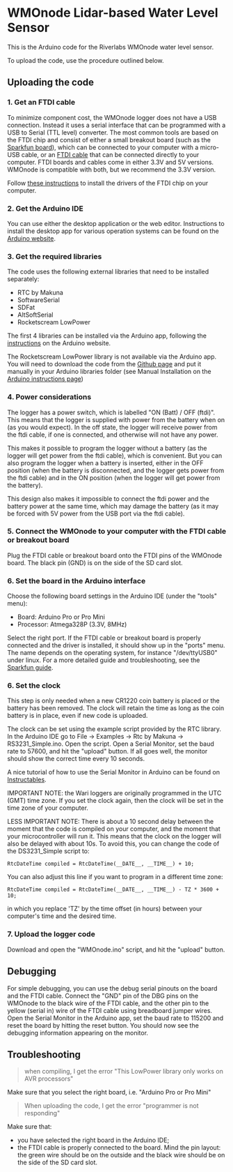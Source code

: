 # WMOnode Lidar-based Water Level Sensor

This is the Arduino code for the Riverlabs WMOnode water level sensor.

To upload the code, use the procedure outlined below.

## Uploading the code

### 1. Get an FTDI cable

To minimize component cost, the WMOnode logger does not have a USB connection. Instead it uses a serial interface that can be programmed with a USB to Serial (TTL level) converter. The most common tools are based on the FTDI chip and consist of either a small breakout board (such as the [Sparkfun board](https://www.sparkfun.com/products/9873)), which can be connected to your computer with a micro-USB cable, or an [FTDI cable](https://www.sparkfun.com/products/9717) that can be connected directly to your computer. FTDI boards and cables come in either 3.3V and 5V versions. WMOnode is compatible with both, but we recommend the 3.3V version.

Follow [these instructions](https://learn.sparkfun.com/tutorials/how-to-install-ftdi-drivers) to install the drivers of the FTDI chip on your computer.

### 2. Get the Arduino IDE 

You can use either the desktop application or the web editor. Instructions to install the desktop app for various operation systems can be found on the [Arduino website](https://www.arduino.cc/en/Guide/HomePage).

### 3. Get the required libraries

The code uses the following external libraries that need to be installed separately:

* RTC by Makuna
* SoftwareSerial
* SDFat
* AltSoftSerial
* Rocketscream LowPower

The first 4 libraries can be installed via the Arduino app, following the [instructions](https://www.arduino.cc/en/Guide/Libraries) on the Arduino website.

The Rocketscream LowPower library is not available via the Arduino app. You will need to download the code from the [Github page](https://github.com/rocketscream/Low-Power) and put it manually in your Arduino libraries folder (see Manual Installation on the [Arduino instructions page](https://www.arduino.cc/en/Guide/Libraries))

### 4. Power considerations

The logger has a power switch, which is labelled "ON (Batt) / OFF (ftdi)". This means that the logger is supplied with power from the battery when on (as you would expect). In the off state, the logger will receive power from the ftdi cable, if one is connected, and otherwise will not have any power.

This makes it possible to program the logger without a battery (as the logger will get power from the ftdi cable), which is convenient. But you can also program the logger when a battery is inserted, either in the OFF position (when the battery is disconnected, and the logger gets power from the ftdi cable) and in the ON position (when the logger will get power from the battery).

This design also makes it impossible to connect the ftdi power and the battery power at the same time, which may damage the battery (as it may be forced with 5V power from the USB port via the ftdi cable).

### 5. Connect the WMOnode to your computer with the FTDI cable or breakout board

Plug the FTDI cable or breakout board onto the FTDI pins of the WMOnode board. The black pin (GND) is on the side of the SD card slot.

### 6. Set the board in the Arduino interface

Choose the following board settings in the Arduino IDE (under the "tools" menu):
* Board: Arduino Pro or Pro Mini
* Processor: Atmega328P (3.3V, 8MHz)

Select the right port. If the FTDI cable or breakout board is properly connected and the driver is installed, it should show up in the "ports" menu. The name depends on the operating system, for instance "/dev/ttyUSB0" under linux. For a more detailed guide and troubleshooting, see the [Sparkfun guide](https://learn.sparkfun.com/tutorials/how-to-install-ftdi-drivers).

### 6. Set the clock

This step is only needed when a new CR1220 coin battery is placed or the battery has been removed. The clock will retain the time as long as the coin battery is in place, even if new code is uploaded.

The clock can be set using the example script provided by the RTC library. In the Arduino IDE go to File -> Examples -> Rtc by Makuna -> RS3231_Simple.ino. Open the script. Open a Serial Monitor, set the baud rate to 57600, and hit the "upload" button. If all goes well, the monitor should show the correct time every 10 seconds.

A nice tutorial of how to use the Serial Monitor in Arduino can be found on [Instructables](https://www.instructables.com/id/HOW-TO-use-the-ARDUINO-SERIAL-MONITOR/).

IMPORTANT NOTE: the Wari loggers are originally programmed in the UTC (GMT) time zone. If you set the clock again, then the clock will be set in the time zone of your computer. 

LESS IMPORTANT NOTE: There is about a 10 second delay between the moment that the code is compiled on your computer, and the moment that your microcontroller will run it. This means that the clock on the logger will also be delayed with about 10s. To avoid this, you can change the code of the DS3231_Simple script to:

`RtcDateTime compiled = RtcDateTime(__DATE__, __TIME__) + 10;`

You can also adjust this line if you want to program in a different time zone:

`RtcDateTime compiled = RtcDateTime(__DATE__, __TIME__) - TZ * 3600 + 10;`

in which you replace 'TZ' by the time offset (in hours) between your computer's time and the desired time.


### 7. Upload the logger code

Download and open the "WMOnode.ino" script, and hit the "upload" button. 

## Debugging

For simple debugging, you can use the debug serial pinouts on the board and the FTDI cable. Connect the "GND" pin of the DBG pins on the WMOnode to the black wire of the FTDI cable, and the other pin to the yellow (serial in) wire of the FTDI cable using breadboard jumper wires. Open the Serial Monitor in the Arduino app, set the baud rate to 115200 and reset the board by hitting the reset button. You should now see the debugging information appearing on the monitor.

## Troubleshooting


> when compiling, I get the error "This LowPower library only works on AVR processors"

Make sure that you select the right board, i.e. "Arduino Pro or Pro Mini"

> When uploading the code, I get the error "programmer is not responding"

Make sure that:
* you have selected the right board in the Arduino IDE;
* the FTDI cable is properly connected to the board. Mind the pin layout: the green wire should be on the outside and the black wire should be on the side of the SD card slot.





